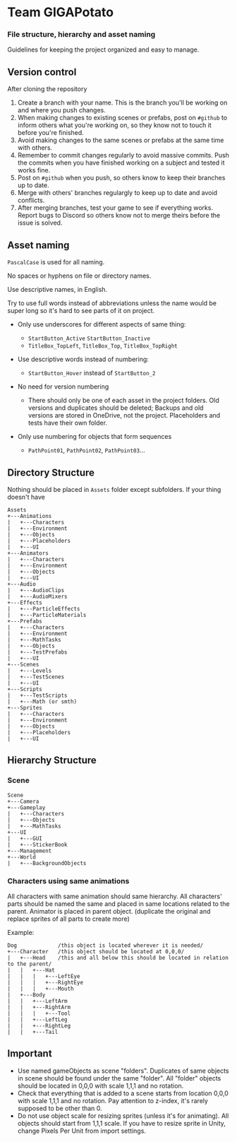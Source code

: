 # Team GIGAPotato
### File structure, hierarchy and asset naming

Guidelines for keeping the project organized and easy to manage.

## Version control
After cloning the repository
1. Create a branch with your name. This is the branch you'll be working on and where you push changes.
3. When making changes to existing scenes or prefabs, post on `#github` to inform others what you're working on, so they know not to touch it before you're finished.
4. Avoid making changes to the same scenes or prefabs at the same time with others.
5. Remember to commit changes regularly to avoid massive commits. Push the commits when you have finished working on a subject and tested it works fine.
6. Post on `#github` when you push, so others know to keep their branches up to date.
7. Merge with others' branches regulargly to keep up to date and avoid conflicts.
8. After merging branches, test your game to see if everything works. Report bugs to Discord so others know not to merge theirs before the issue is solved.

## Asset naming

`PascalCase` is used for all naming.

No spaces or hyphens on file or directory names.

Use descriptive names, in English.

Try to use full words instead of abbreviations unless the name would be super long so it's hard to see parts of it on project.

-	Only use underscores for different aspects of same thing:
    -	`StartButton_Active` `StartButton_Inactive`
    -	`TitleBox_TopLeft`, `TitleBox_Top`, `TitleBox_TopRight`

- Use descriptive words instead of numbering:
    - `StartButton_Hover` instead of `StartButton_2`

-	No need for version numbering
    -	There should only be one of each asset in the project folders. Old versions and duplicates should be deleted; Backups and old versions are stored in OneDrive, not the project. Placeholders and tests have their own folder.

-	Only use numbering for objects that form sequences
    -	`PathPoint01`, `PathPoint02`, `PathPoint03`...

## Directory Structure
Nothing should be placed in `Assets` folder except subfolders. If your thing doesn't have

```
Assets
+---Animations
|   +---Characters
|   +---Environment
|   +---Objects
|   +---Placeholders
|   +---UI
+---Animators
|   +---Characters
|   +---Environment
|   +---Objects
|   +---UI
+---Audio
|   +---AudioClips
|   +---AudioMixers
+---Effects
|   +---ParticleEffects
|   +---ParticleMaterials
+---Prefabs
|   +---Characters
|   +---Environment
|   +---MathTasks
|   +---Objects
|   +---TestPrefabs
|   +---UI
+---Scenes
|   +---Levels
|   +---TestScenes
|   +---UI
+---Scripts
|   +---TestScripts
|   +---Math (or smth)
+---Sprites
|   +---Characters
|   +---Environment
|   +---Objects
|   +---Placeholders
|   +---UI
```

## Hierarchy Structure
### Scene
```
Scene
+---Camera
+---Gameplay
|   +---Characters
|   +---Objects
|   +---MathTasks
+---UI
|   +---GUI
|   +---StickerBook
+---Management
+---World
|   +---BackgroundObjects
```

### Characters using same animations
All characters with same animation should same hierarchy. All characters' parts should be named the same and placed in same locations related to the parent. Animator is placed in parent object. (duplicate the original and replace sprites of all parts to create more) 

Example:

```
Dog             /this object is located wherever it is needed/
+---Character   /this object should be located at 0,0,0/
|   +---Head    /this and all below this should be located in relation to the parent/
|   |   +---Hat
|   |   |   +---LeftEye 
|   |   |   +---RightEye
|   |   |   +---Mouth
|   +---Body
|   |   +---LeftArm
|   |   +---RightArm
|   |   |   +---Tool
|   |   +---LeftLeg
|   |   +---RightLeg
|   |   +---Tail
```

## Important

- Use named gameObjects as scene "folders". Duplicates of same objects in scene should be found under the same "folder". All "folder" objects should be located in 0,0,0 with scale 1,1,1 and no rotation.
- Check that everything that is added to a scene starts from location 0,0,0 with scale 1,1,1 and no rotation. Pay attention to z-index, it's rarely supposed to be other than 0.
- Do not use object scale for resizing sprites (unless it's for animating). All objects should start from 1,1,1 scale. If you have to resize sprite in Unity, change Pixels Per Unit from import settings.

